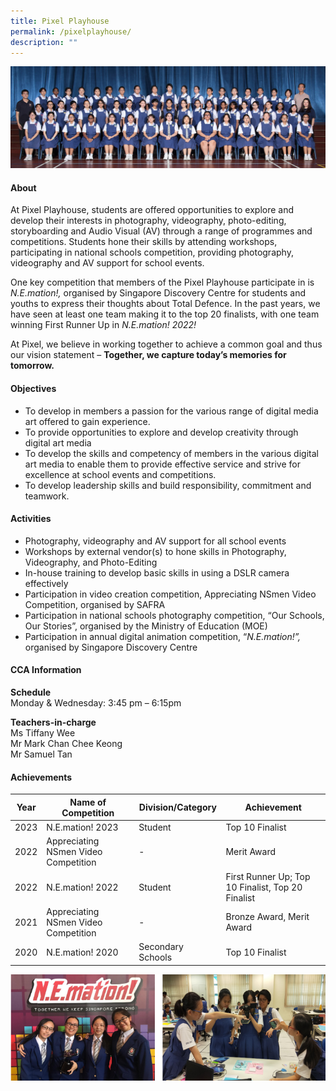 ```yaml
---
title: Pixel Playhouse
permalink: /pixelplayhouse/
description: ""
---
```

![](/images/CCA/2023/Pixel%20Playhouse/pixel%20playhouse.jpg)

#### **About**
At Pixel Playhouse, students are offered opportunities to explore and develop their interests in photography, videography, photo-editing, storyboarding and Audio Visual (AV) through a range of programmes and competitions. Students hone their skills by attending workshops, participating in national schools competition, providing photography, videography and AV support for school events.

One key competition that members of the Pixel Playhouse participate in is *N.E.mation!,* organised by Singapore Discovery Centre for students and youths to express their thoughts about Total Defence. In the past years, we have seen at least one team making it to the top 20 finalists, with one team winning First Runner Up in *N.E.mation! 2022!*

At Pixel, we believe in working together to achieve a common goal and thus our vision statement – **Together, we capture today’s memories for tomorrow.**

#### **Objectives**
*   To develop in members a passion for the various range of digital media art offered to gain experience.
*   To provide opportunities to explore and develop creativity through digital art media
*   To develop the skills and competency of members in the various digital art media to enable them to provide effective service and strive for excellence at school events and competitions.
*   To develop leadership skills and build responsibility, commitment and teamwork.

#### **Activities**
*   Photography, videography and AV support for all school events
*   Workshops by external vendor(s) to hone skills in Photography, Videography, and Photo-Editing
*   In-house training to develop basic skills in using a DSLR camera effectively
*   Participation in video creation competition, Appreciating NSmen Video Competition, organised by SAFRA
*   Participation in national schools photography competition, “Our Schools, Our Stories”, organised by the Ministry of Education (MOE)
*   Participation in annual digital animation competition, “*N.E.mation!”,* organised by Singapore Discovery Centre

#### **CCA Information**

**Schedule**        
<br>Monday &amp; Wednesday: 3:45 pm – 6:15pm<br>

**Teachers-in-charge**
<br>Ms Tiffany Wee<br> Mr Mark Chan Chee Keong<br>Mr Samuel Tan<br>

#### **Achievements**
| Year  | Name of Competition           | Division/Category | Achievement                                       |
|-------|---------------------------------------|-------------------|---------------------------------------------------|
| 2023 |N.E.mation! 2023 | Student              | Top 10 Finalist                      |
|2022  | Appreciating NSmen Video Competition| - | Merit Award  |
|2022  | N.E.mation! 2022                       | Student | First Runner Up; Top 10 Finalist, Top 20 Finalist|
|2021  | Appreciating NSmen Video Competition| - | Bronze Award, Merit Award
|2020  | N.E.mation! 2020                       | Secondary Schools | Top 10 Finalist                                  |
  

![](/images/CCA/Clubs%20and%20Societies/Pixel%20Playhouse/P2.png)